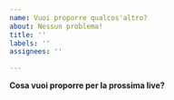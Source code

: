```yaml
---
name: Vuoi proporre qualcos'altro?
about: Nessun problema!
title: ''
labels: ''
assignees: ''

---
```


**Cosa vuoi proporre per la prossima live?**

